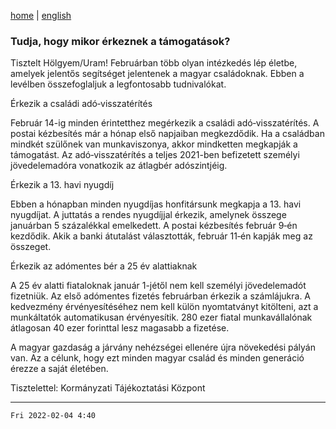 [home](../README.md)
 | 
[english](../en/2022-02-04.md)

### Tudja, hogy mikor érkeznek a támogatások?

Tisztelt Hölgyem/Uram!
Februárban több olyan intézkedés lép életbe, amelyek jelentős segítséget jelentenek a magyar családoknak. Ebben a levélben összefoglaljuk a legfontosabb tudnivalókat.

Érkezik a családi adó‑visszatérítés

Február 14-ig minden érintetthez megérkezik a családi adó‑visszatérítés. A postai kézbesítés már a hónap első napjaiban megkezdődik. Ha a családban mindkét szülőnek van munkaviszonya, akkor mindketten megkapják a támogatást. Az adó‑visszatérítés a teljes 2021-ben befizetett személyi jövedelemadóra vonatkozik az átlagbér adószintjéig.

Érkezik a 13. havi nyugdíj

Ebben a hónapban minden nyugdíjas honfitársunk megkapja a 13. havi nyugdíjat. A juttatás a rendes nyugdíjjal érkezik, amelynek összege januárban 5 százalékkal emelkedett. A postai kézbesítés február 9‑én kezdődik. Akik a banki átutalást választották, február 11‑én kapják meg az összeget.

Érkezik az adómentes bér a 25 év alattiaknak

A 25 év alatti fiataloknak január 1-jétől nem kell személyi jövedelemadót fizetniük. Az első adómentes fizetés februárban érkezik a számlájukra. A kedvezmény érvényesítéséhez nem kell külön nyomtatványt kitölteni, azt a munkáltatók automatikusan érvényesítik. 280 ezer fiatal munkavállalónak átlagosan 40 ezer forinttal lesz magasabb a fizetése.

A magyar gazdaság a járvány nehézségei ellenére újra növekedési pályán van. Az a célunk, hogy ezt minden magyar család és minden generáció érezze a saját életében.

Tisztelettel:
Kormányzati Tájékoztatási Központ

---
`Fri 2022-02-04 4:40`